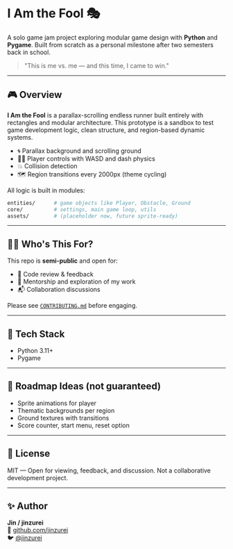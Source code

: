# I Am the Fool 🎭

A solo game jam project exploring modular game design with **Python** and **Pygame**.
Built from scratch as a personal milestone after two semesters back in school.

> "This is me vs. me — and this time, I came to win."

---

## 🎮 Overview

**I Am the Fool** is a parallax-scrolling endless runner built entirely with rectangles and modular architecture. This prototype is a sandbox to test game development logic, clean structure, and region-based dynamic systems.

- 🌀 Parallax background and scrolling ground
- 🧍‍♂️ Player controls with WASD and dash physics
- 💥 Collision detection
- 🗺️ Region transitions every 2000px (theme cycling)

All logic is built in modules:
```bash
entities/      # game objects like Player, Obstacle, Ground
core/          # settings, main game loop, utils
assets/        # (placeholder now, future sprite-ready)
```

---

## 🧑‍💻 Who's This For?

This repo is **semi-public** and open for:
- 👀 Code review & feedback
- 🤝 Mentorship and exploration of my work
- 📬 Collaboration discussions

Please see [`CONTRIBUTING.md`](./CONTRIBUTING.md) before engaging.

---

## 🔧 Tech Stack

- Python 3.11+
- Pygame

---

## 🚧 Roadmap Ideas (not guaranteed)

- Sprite animations for player
- Thematic backgrounds per region
- Ground textures with transitions
- Score counter, start menu, reset option

---

## 📜 License

MIT — Open for viewing, feedback, and discussion. Not a collaborative development project.

---

## ✨ Author

**Jin / jinzurei**  
🔗 [github.com/jinzurei](https://github.com/jinzurei)  
🐦 [@jinzurei](https://twitter.com/jinzurei)
